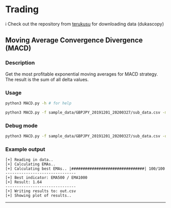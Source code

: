 # Trading
:information_source: Check out the repository from [terukusu](https://github.com/terukusu/download-tick-from-dukascopy) for downloading data (dukascopy)

## Moving Average Convergence Divergence (MACD)
### Description
Get the most profitable exponential moving averages for MACD strategy. The result is the sum of all delta values.
### Usage
```bash
python3 MACD.py -h # for help
```

```bash
python3 MACD.py -f sample_data/GBPJPY_20191201_20200327/sub_data.csv -m 1000 -n 100 -p 4 -g -o out.csv 
```

### Debug mode
```bash
python3 MACD.py -f sample_data/GBPJPY_20191201_20200327/sub_data.csv -d 1000 -n 100
```

### Example output
```
[+] Reading in data..
[+] Calculating EMAs..
[+] Calculating best EMAs.. |################################| 100/100
-------------------------------
[+] Best indicator: EMA500 / EMA1000
[+] Result: 1.64
-------------------------------
[+] Writing results to: out.csv
[+] Showing plot of results..
```
---